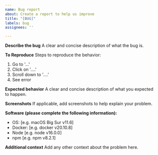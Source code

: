 ```yaml
---
name: Bug report
about: Create a report to help us improve
title: "[BUG]"
labels: bug
assignees: ''

---
```


**Describe the bug**
A clear and concise description of what the bug is.

**To Reproduce**
Steps to reproduce the behavior:
1. Go to '...'
2. Click on '....'
3. Scroll down to '....'
4. See error

**Expected behavior**
A clear and concise description of what you expected to happen.

**Screenshots**
If applicable, add screenshots to help explain your problem.

**Software (please complete the following information):**
 - OS: [e.g. macOS Big Sur v11.6]
 - Docker: [e.g. docker v20.10.8]
 - Node [e.g. node v16.0.0]
 - npm [e.g. npm v8.2.1]

**Additional context**
Add any other context about the problem here.
